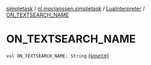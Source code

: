 [simpletask](../../index.md) / [nl.mpcjanssen.simpletask](../index.md) / [LuaInterpreter](index.md) / [ON_TEXTSEARCH_NAME](.)

# ON_TEXTSEARCH_NAME

`val ON_TEXTSEARCH_NAME: String` [(source)](https://github.com/mpcjanssen/simpletask-android/blob/master/src/main/java/nl/mpcjanssen/simpletask/LuaInterpreter.kt#L17)